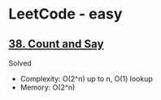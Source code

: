 # LeetCode - easy

## [38. Count and Say](https://leetcode.com/problems/count-and-say)

Solved

* Complexity: O(2^n) up to n, O(1) lookup
* Memory: O(2^n)
